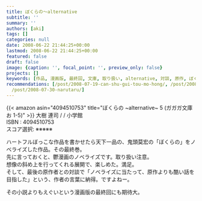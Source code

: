 ```yaml
---
title: ぼくらの〜alternative
subtitle: ''
summary: ''
authors: [aki]
tags: []
categories: null
date: 2008-06-22 21:44:25+00:00
lastmod: 2008-06-22 21:44:25+00:00
featured: false
draft: false
image: {caption: '', focal_point: '', preview_only: false}
projects: []
keywords: [作品, 漫画版, 最終回, 文庫, 取り扱い, alternative, 対談, 原作, ぼくらの, 最終]
recommendations: [/post/2008-07-19-can-shu-gui-tou-mo-hong/, /post/2008-08-24-sayonaraituka/,
  /post/2008-07-30-narutaru/]
---
```

{{< amazon asin="4094510753" title="ぼくらの ~alternative~ 5 (ガガガ文庫 お 1-5)" >}}
大樹 連司 / / 小学館  
ISBN : 4094510753  
スコア選択: ※※※※※  
  
ハートフルぼっこな作品を書かせたら天下一品の、鬼頭莫宏の「ぼくらの」をノベライズした作品。その最終巻。  
先に言っておくと、鬱漫画のノベライズです。取り扱い注意。  
想像の斜め上を行ってくれる展開で、楽しめた。満足。  
そして、最後の原作者との対談で「ノベライズに当たって、原作よりも酷い話を目指した」という、作者の言葉に納得。ですよねー。  
  
その小説よりもえぐいという漫画版の最終回にも期待大。



